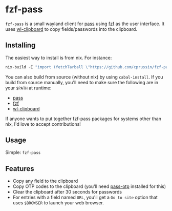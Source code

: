 # fzf-pass

`fzf-pass` is a small wayland client for [pass](https://www.passwordstore.org/)
using [fzf](https://github.com/junegunn/fzf) as the user interface.  It uses
[wl-clipboard](https://github.com/bugaevc/wl-clipboard) to copy fields/passwords
into the clipboard.

## Installing

The easiest way to install is from nix.  For instance:

```nix
nix-build -E "import (fetchTarball \"https://github.com/cprussin/fzf-pass/tarball/master\")"
```

You can also build from source (without nix) by using `cabal-install`.  If you
build from source manually, you'll need to make sure the following are in your
`$PATH` at runtime:

- [pass](https://www.passwordstore.org/)
- [fzf](https://github.com/junegunn/fzf)
- [wl-clipboard](https://github.com/bugaevc/wl-clipboard)

If anyone wants to put together fzf-pass packages for systems other than nix,
I'd love to accept contributions!

## Usage

Simple: `fzf-pass`

## Features

- Copy any field to the clipboard
- Copy OTP codes to the clipboard (you'll need
  [pass-otp](https://github.com/tadfisher/pass-otp#readme) installed for this)
- Clear the clipboard after 30 seconds for passwords
- For entries with a field named `URL`, you'll get a `Go to site` option that
  uses `$BROWSER` to launch your web browser.
